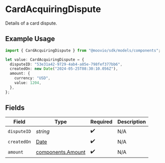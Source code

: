 # CardAcquiringDispute

Details of a card dispute.

## Example Usage

```typescript
import { CardAcquiringDispute } from "@moovio/sdk/models/components";

let value: CardAcquiringDispute = {
  disputeID: "53e31a42-9729-4ab4-a85e-798fef377bb6",
  createdOn: new Date("2024-05-25T08:30:10.056Z"),
  amount: {
    currency: "USD",
    value: 1204,
  },
};
```

## Fields

| Field                                                                                         | Type                                                                                          | Required                                                                                      | Description                                                                                   |
| --------------------------------------------------------------------------------------------- | --------------------------------------------------------------------------------------------- | --------------------------------------------------------------------------------------------- | --------------------------------------------------------------------------------------------- |
| `disputeID`                                                                                   | *string*                                                                                      | :heavy_check_mark:                                                                            | N/A                                                                                           |
| `createdOn`                                                                                   | [Date](https://developer.mozilla.org/en-US/docs/Web/JavaScript/Reference/Global_Objects/Date) | :heavy_check_mark:                                                                            | N/A                                                                                           |
| `amount`                                                                                      | [components.Amount](../../models/components/amount.md)                                        | :heavy_check_mark:                                                                            | N/A                                                                                           |